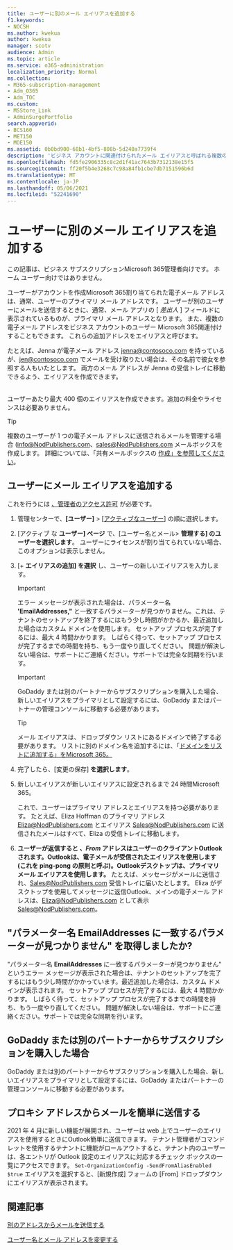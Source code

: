 ```yaml
---
title: ユーザーに別のメール エイリアスを追加する
f1.keywords:
- NOCSH
ms.author: kwekua
author: kwekua
manager: scotv
audience: Admin
ms.topic: article
ms.service: o365-administration
localization_priority: Normal
ms.collection:
- M365-subscription-management
- Adm_O365
- Adm_TOC
ms.custom:
- MSStore_Link
- AdminSurgePortfolio
search.appverid:
- BCS160
- MET150
- MOE150
ms.assetid: 0b0bd900-68b1-4bf5-808b-5d240a7739f4
description: 'ビジネス アカウントに関連付けられたメール エイリアスと呼ばれる複数の電子メール アドレスをMicrosoft 365する方法について説明します。 '
ms.openlocfilehash: fd5fe2906335c8c2d1f41ac7643b7312138e15f5
ms.sourcegitcommit: ff20f5b4e3268c7c98a84fb1cbe7db7151596b6d
ms.translationtype: MT
ms.contentlocale: ja-JP
ms.lasthandoff: 05/06/2021
ms.locfileid: "52241690"
---
```

# <a name="add-another-email-alias-for-a-user"></a>ユーザーに別のメール エイリアスを追加する
  
この記事は、ビジネス サブスクリプションMicrosoft 365管理者向けです。 ホーム ユーザー向けではありません。
  
ユーザーがアカウントを作成Microsoft 365割り当てられた電子メール アドレスは、通常、ユーザーのプライマリ メール アドレスです。 ユーザーが別のユーザーにメールを送信するときに、通常、メール アプリの [ *差出人*  ] フィールドに表示されているものが、プライマリ メール アドレスとなります。 また、複数の電子メール アドレスをビジネス アカウントのユーザー Microsoft 365関連付けすることもできます。 これらの追加アドレスをエイリアスと呼びます。 
  
たとえば、Jenna が電子メール アドレス jenna@contosoco.com を持っているが、jen@contosoco.com でメールを受け取りたい場合は、その名前で彼女を参照する人もいたとします。 両方のメール アドレスが Jenna の受信トレイに移動できるよう、エイリアスを作成できます。
<br><br>  
  
ユーザーあたり最大 400 個のエイリアスを作成できます。追加の料金やライセンスは必要ありません。
  
> [!Tip]
> 複数のユーザーが 1 つの電子メール アドレスに送信されるメールを管理する場合 (info@NodPublishers.com、sales@NodPublishers.com メールボックスを作成します。 詳細については、「共有メールボックスの [作成」を参照してください](create-a-shared-mailbox.md)。
  
## <a name="add-email-aliases-to-a-user"></a>ユーザーにメール エイリアスを追加する

これを行うには [、管理者のアクセス許可](../add-users/about-admin-roles.md) が必要です。 

1. 管理センターで、**[ユーザー]** \> <a href="https://go.microsoft.com/fwlink/p/?linkid=834822" target="_blank">[アクティブなユーザー]</a> の順に選択します。

2. [アクティブ な **ユーザー] ページ** で、[ユーザー名とメール> **管理する] のユーザーを選択します**。 ユーザーにライセンスが割り当てられていない場合、このオプションは表示しません。 
    
3. [+ **エイリアスの追加] を選択** し、ユーザーの新しいエイリアスを入力します。   
    
    > [!Important] 
    > エラー メッセージが表示された場合は、パラメーター名 **'EmailAddresses,"** と一致するパラメーターが見つかりません。これは、テナントのセットアップを終了するにはもう少し時間がかかるか、最近追加した場合はカスタム ドメインを使用します。 セットアップ プロセスが完了するには、最大 4 時間かかります。 しばらく待って、セットアップ プロセスが完了するまでの時間を持ち、もう一度やり直してください。 問題が解決しない場合は、サポートにご連絡ください。サポートでは完全な同期を行います。
    
  
    > [!IMPORTANT]
    > GoDaddy または別のパートナーからサブスクリプションを購入した場合、新しいエイリアスをプライマリとして設定するには、GoDaddy またはパートナーの管理コンソールに移動する必要があります。 
  
    > [!TIP]
    > メール エイリアスは、ドロップダウン リストにあるドメインで終了する必要があります。 リストに別のドメイン名を追加するには、「[ドメインをリストに追加する」をMicrosoft 365。](../setup/add-domain.md) 
  
     
5. 完了したら、[変更の保存] **を選択します**。
    
6. 新しいエイリアスが新しいエイリアスに設定されるまで 24 時間Microsoft 365。
    
    これで、ユーザーはプライマリ アドレスとエイリアスを持つ必要があります。 たとえば、Eliza Hoffman のプライマリ アドレス Eliza@NodPublishers.com とエイリアス Sales@NodPublishers.com に送信されたメールはすべて、Eliza の受信トレイに移動します。
    
  
7. **ユーザーが返信すると *、From* アドレスはユーザーのクライアントOutlookされます。Outlookは、電子メールが受信されたエイリアスを使用します (これを ping-pong の原則と呼ぶ)。Outlookデスクトップは、プライマリ メール エイリアスを使用します。** たとえば、メッセージがメールに送信され、Sales@NodPublishers.com 受信トレイに届いたとします。 Eliza がデスクトップを使用してメッセージに返信Outlook、メインの電子メール アドレスは、Eliza@NodPublishers.com として表示 Sales@NodPublishers.com。
    
## <a name="did-you-get-a-parameter-cannot-be-found-that-matches-parameter-name-emailaddresses"></a>"パラメーター名 EmailAddresses に一致するパラメーターが見つかりません" を取得しましたか?

"パラメーター名 **EmailAddresses** に一致するパラメーターが見つかりません" というエラー メッセージが表示された場合は、テナントのセットアップを完了するにはもう少し時間がかかっています。最近追加した場合は、カスタム ドメインが表示されます。 セットアップ プロセスが完了するには、最大 4 時間かかります。 しばらく待って、セットアップ プロセスが完了するまでの時間を持ち、もう一度やり直してください。 問題が解決しない場合は、サポートにご連絡ください。サポートでは完全な同期を行います。
  
## <a name="did-you-purchase-your-subscription-from-godaddy-or-another-partner"></a>GoDaddy または別のパートナーからサブスクリプションを購入した場合


GoDaddy または別のパートナーからサブスクリプションを購入した場合、新しいエイリアスをプライマリとして設定するには、GoDaddy またはパートナーの管理コンソールに移動する必要があります。

## <a name="sending-email-from-the-proxy-address-easily"></a>プロキシ アドレスからメールを簡単に送信する

2021 年 4 月に新しい機能が展開され、ユーザーは web 上でユーザーのエイリアスを使用するときにOutlook簡単に送信できます。 テナント管理者がコマンドレットを使用するテナントに機能がロールアウトすると、テナント内のユーザーは、各エントリが Outlook 設定のエイリアスに対応するチェック ボックスの一覧にアクセスできます。 `Set-OrganizationConfig -SendFromAliasEnabled $true` エイリアスを選択すると、[新規作成] フォームの [From] ドロップダウンにエイリアスが表示されます。
  
## <a name="related-articles"></a>関連記事

[別のアドレスからメールを送信する](https://support.microsoft.com/office/ccba89cb-141c-4a36-8c56-6d16a8556d2e)

[ユーザー名とメール アドレスを変更する](../add-users/change-a-user-name-and-email-address.md)
